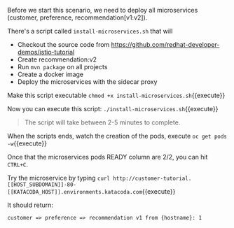Before we start this scenario, we need to deploy all microservices (customer, preference, recommendation[v1:v2]).

There's a script called `install-microservices.sh` that will

- Checkout the source code from https://github.com/redhat-developer-demos/istio-tutorial
- Create recommendation:v2
- Run `mvn package` on all projects
- Create a docker image
- Deploy the microservices with the sidecar proxy

Make this script executable `chmod +x install-microservices.sh`{{execute}}

Now you can execute this script: `./install-microservices.sh`{{execute}}

> The script will take between 2-5 minutes to complete.

When the scripts ends, watch the creation of the pods, execute `oc get pods -w`{{execute}}

Once that the microservices pods READY column are 2/2, you can hit `CTRL+C`. 

Try the microservice by typing `curl http://customer-tutorial.[[HOST_SUBDOMAIN]]-80-[[KATACODA_HOST]].environments.katacoda.com`{{execute}}

It should return:

`customer => preference => recommendation v1 from {hostname}: 1`